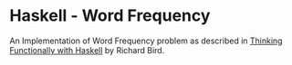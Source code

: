 # Haskell - Word Frequency

An Implementation of Word Frequency  problem as described in [Thinking
Functionally with Haskell](https://doi.org/10.1017/CBO9781316092415) by Richard
Bird.

